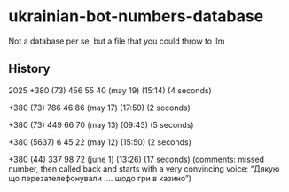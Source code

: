 # ukrainian-bot-numbers-database
Not a database per se, but a file that you could throw to llm

## History

2025
+380 (73) 456 55 40 (may 19) (15:14) (4 seconds)

+380 (73) 786 46 86 (may 17) (17:59) (2 seconds)

+380 (73) 449 66 70 (may 13)  (09:43) (5 seconds)

+380 (5637) 6 45 22 (may 12) (15:50) (2 seconds)

+380 (44) 337 98 72 (june 1) (13:26) (17 seconds) (comments: missed number, then called back and starts with a very convincing voice: “Дякую що перезателефонували …. щодо гри в казино”)
